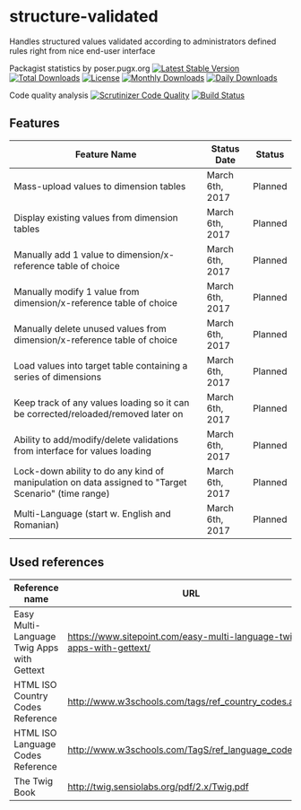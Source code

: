 structure-validated
=======

Handles structured values validated according to administrators defined rules right from nice end-user interface

Packagist statistics by poser.pugx.org
[![Latest Stable Version](https://poser.pugx.org/danielgp/structure-validated/v/stable)](https://packagist.org/packages/danielgp/structure-validated)
[![Total Downloads](https://poser.pugx.org/danielgp/structure-validated/downloads)](https://packagist.org/packages/danielgp/structure-validated)
[![License](https://poser.pugx.org/danielgp/structure-validated/license)](https://packagist.org/packages/danielgp/structure-validated)
[![Monthly Downloads](https://poser.pugx.org/danielgp/structure-validated/d/monthly)](https://packagist.org/packages/danielgp/structure-validated)
[![Daily Downloads](https://poser.pugx.org/danielgp/structure-validated/d/daily)](https://packagist.org/packages/danielgp/structure-validated)

Code quality analysis
[![Scrutinizer Code Quality](https://scrutinizer-ci.com/g/danielgp/structure-validated/badges/quality-score.png?b=master)](https://scrutinizer-ci.com/g/danielgp/structure-validated/?branch=master)
[![Build Status](https://scrutinizer-ci.com/g/danielgp/structure-validated/badges/build.png?b=master)](https://scrutinizer-ci.com/g/danielgp/structure-validated/build-status/master)

## Features

Feature Name | Status Date | Status
------------ | ----------- | ------
Mass-upload values to dimension tables | March 6th, 2017 | Planned
Display existing values from dimension tables | March 6th, 2017 | Planned
Manually add 1 value to dimension/x-reference table of choice | March 6th, 2017 | Planned
Manually modify 1 value from dimension/x-reference table of choice | March 6th, 2017 | Planned
Manually delete unused values from dimension/x-reference table of choice | March 6th, 2017 | Planned
Load values into target table containing a series of dimensions | March 6th, 2017 | Planned
Keep track of any values loading so it can be corrected/reloaded/removed later on | March 6th, 2017 | Planned
Ability to add/modify/delete validations from interface for values loading | March 6th, 2017 | Planned
Lock-down ability to do any kind of manipulation on data assigned to "Target Scenario" (time range) | March 6th, 2017 | Planned
Multi-Language (start w. English and Romanian) | March 6th, 2017 | Planned

## Used references

Reference name | URL
-------------- | ---
Easy Multi-Language Twig Apps with Gettext | https://www.sitepoint.com/easy-multi-language-twig-apps-with-gettext/
HTML ISO Country Codes Reference | http://www.w3schools.com/tags/ref_country_codes.asp
HTML ISO Language Codes Reference | http://www.w3schools.com/TagS/ref_language_codes.asp
The Twig Book | http://twig.sensiolabs.org/pdf/2.x/Twig.pdf

